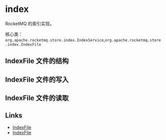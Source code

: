 # index

RocketMQ 的索引实现。

核心类：`org.apache.rocketmq.store.index.IndexService`,`org.apache.rocketmq.store.index.IndexFile`

## IndexFile 文件的结构

## IndexFile 文件的写入

## IndexFile 文件的读取


## Links

- [IndexFile](https://juejin.cn/post/6980883151325233160)
- [IndexFile](https://www.jianshu.com/p/e0befd11aee0)